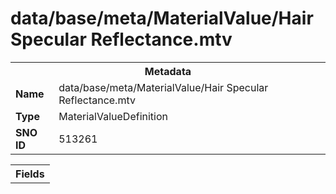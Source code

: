 <h1>data/base/meta/MaterialValue/Hair Specular Reflectance.mtv</h1><table><tr><th colspan="100%">Metadata</th></tr><tr><td><b>Name</b></td><td>data/base/meta/MaterialValue/Hair Specular Reflectance.mtv</td></tr><tr><td><b>Type</b></td><td>MaterialValueDefinition</td></tr><tr><td><b>SNO ID</b></td><td>513261</td></tr></table>

<table><tr><th colspan="100%">Fields</th></tr></table>

